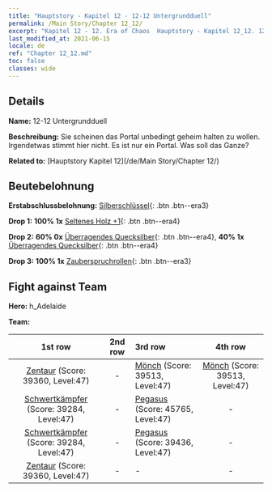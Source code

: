 ```yaml
---
title: "Hauptstory - Kapitel 12 - 12-12 Untergrundduell"
permalink: /Main Story/Chapter 12_12/
excerpt: "Kapitel 12 - 12. Era of Chaos  Hauptstory - Kapitel 12_12. 12-12 Untergrundduell"
last_modified_at: 2021-06-15
locale: de
ref: "Chapter 12_12.md"
toc: false
classes: wide
---
```


## Details

 **Name:** 12-12 Untergrundduell

 **Beschreibung:** Sie scheinen das Portal unbedingt geheim halten zu wollen. Irgendetwas stimmt hier nicht. Es ist nur ein Portal. Was soll das Ganze?

 **Related to:** [Hauptstory Kapitel 12](/de/Main Story/Chapter 12/)

## Beutebelohnung

 **Erstabschlussbelohnung:** [Silberschlüssel](/ItemsDE/con_693/){: .btn .btn--era3}

 **Drop 1:** **100% 1x** [Seltenes Holz +1](/ItemsDE/mat_41/){: .btn .btn--era4}

 **Drop 2:** **60% 0x** [Überragendes Quecksilber](/ItemsDE/mat_35/){: .btn .btn--era4}, **40% 1x** [Überragendes Quecksilber](/ItemsDE/mat_35/){: .btn .btn--era4}

 **Drop 3:** **100% 1x** [Zauberspruchrollen](/ItemsDE/con_694/){: .btn .btn--era3}


## Fight against Team
 **Hero:** h_Adelaide

 **Team:**


  | 1st row | 2nd row | 3rd row | 4th row |
  |:----:|:----:|:----|:----:|
  | [Zentaur](/de/units/Centaur/) (Score: 39360, Level:47)  | - | [Mönch](/de/units/Monk/) (Score: 39513, Level:47)  | [Mönch](/de/units/Monk/) (Score: 39513, Level:47)  |
  | [Schwertkämpfer](/de/units/Swordsman/) (Score: 39284, Level:47)  | - | [Pegasus](/de/units/Pegasus/) (Score: 45765, Level:47)  | - |
  | [Schwertkämpfer](/de/units/Swordsman/) (Score: 39284, Level:47)  | - | [Pegasus](/de/units/Pegasus/) (Score: 39436, Level:47)  | - |
  | [Zentaur](/de/units/Centaur/) (Score: 39360, Level:47)  | - | - | - |


